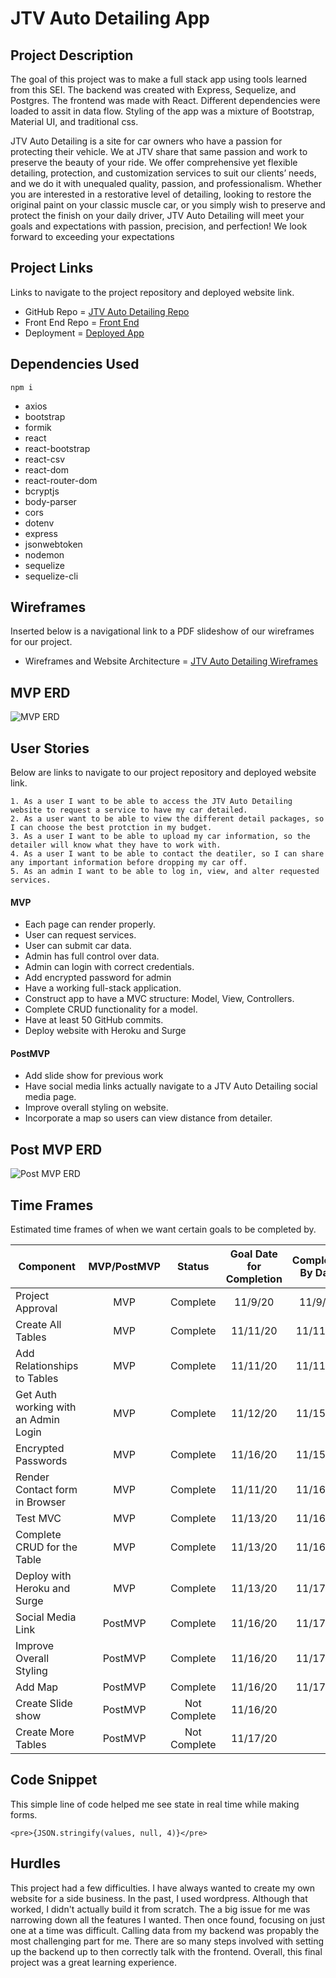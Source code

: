 # JTV Auto Detailing App

## Project Description

The goal of this project was to make a full stack app using tools learned from this SEI. The backend was created with Express, Sequelize, and Postgres. The frontend was made with React. Different dependencies were loaded to assit in data flow. Styling of the app was a mixture of Bootstrap, Material UI, and traditional css.

JTV Auto Detailing is a site for car owners who have a passion for protecting their vehicle. We at JTV share that same passion and work to preserve the beauty of your ride. We offer comprehensive yet flexible detailing, protection, and customization services to suit our clients’ needs, and we do it with unequaled quality, passion, and professionalism. Whether you are interested in a restorative level of detailing, looking to restore the original paint on your classic muscle car, or you simply wish to preserve and protect the finish on your daily driver, JTV Auto Detailing will meet your goals and expectations with passion, precision, and perfection! We look forward to exceeding your expectations

## Project Links

Links to navigate to the project repository and deployed website link. 

- GitHub Repo = [JTV Auto Detailing Repo](https://github.com/Jonny2424/JTVAutoDetailing)
- Front End Repo = [Front End](https://github.com/Jonny2424/JTV-Frontend)
- Deployment = [Deployed App](http://jtv-auto-detail.surge.sh/) 

## Dependencies Used
```
npm i
```
- axios
- bootstrap
- formik
- react
- react-bootstrap
- react-csv
- react-dom
- react-router-dom
- bcryptjs
- body-parser
- cors
- dotenv
- express
- jsonwebtoken
- nodemon
- sequelize
- sequelize-cli

## Wireframes

Inserted below is a navigational link to a PDF slideshow of our wireframes for our project.

- Wireframes and Website Architecture = [JTV Auto Detailing Wireframes](https://docs.google.com/presentation/d/1hKDQry8jhGIIsAzt4RU7GAvs33cfLsOFxE6a6iSOaH0/edit?usp=sharing)

## MVP ERD

![MVP ERD](https://i.imgur.com/DEFSYi3.png)

## User Stories

Below are links to navigate to our project repository and deployed website link. 

	1. As a user I want to be able to access the JTV Auto Detailing website to request a service to have my car detailed.
	2. As a user want to be able to view the different detail packages, so I can choose the best protction in my budget.
	3. As a user I want to be able to upload my car information, so the detailer will know what they have to work with.
	4. As a user I want to be able to contact the deatiler, so I can share any important information before dropping my car off.
  	5. As an admin I want to be able to log in, view, and alter requested services.

#### MVP
- Each page can render properly.
- User can request services. 
- User can submit car data.
- Admin has full control over data.
- Admin can login with correct credentials.
- Add encrypted password for admin
- Have a working full-stack application.
- Construct app to have a MVC structure: Model, View, Controllers.
- Complete CRUD functionality for a model. 
- Have at least 50 GitHub commits.
- Deploy website with Heroku and Surge


#### PostMVP 
- Add slide show for previous work
- Have social media links actually navigate to a JTV Auto Detailing social media page.
- Improve overall styling on website. 
- Incorporate a map so users can view distance from detailer.

## Post MVP ERD
![Post MVP ERD](https://i.imgur.com/aTd8hUC.png)


## Time Frames

Estimated time frames of when we want certain goals to be completed by. 

| Component | MVP/PostMVP | Status | Goal Date for Completion | Completed By Date |
| --- | :---: | :---: | :---: | :---: |
| Project Approval | MVP | Complete | 11/9/20 | 11/9/20 |
| Create All Tables | MVP | Complete | 11/11/20 | 11/11/20 |
| Add Relationships to Tables | MVP | Complete | 11/11/20 | 11/11/20 |
| Get Auth working with an Admin Login | MVP | Complete | 11/12/20 | 11/15/20 |
| Encrypted Passwords | MVP | Complete | 11/16/20 | 11/15/20 |
| Render Contact form in Browser | MVP | Complete | 11/11/20 | 11/16/20 |
| Test MVC  | MVP | Complete | 11/13/20 | 11/16/20 |
| Complete CRUD for the Table | MVP | Complete | 11/13/20 | 11/16/20 |
| Deploy with Heroku and Surge  | MVP | Complete | 11/13/20 | 11/17/20 |
| Social Media Link | PostMVP | Complete | 11/16/20 | 11/17/20 |
| Improve Overall Styling | PostMVP | Complete | 11/16/20 | 11/17/20 |
| Add Map | PostMVP | Complete | 11/16/20| 11/17/20 |
| Create Slide show | PostMVP | Not Complete | 11/16/20 |  |
| Create More Tables | PostMVP | Not Complete | 11/17/20 |  |


## Code Snippet  

This simple line of code helped me see state in real time while making forms.

```
<pre>{JSON.stringify(values, null, 4)}</pre>

```

## Hurdles
This project had a few difficulties. I have always wanted to create my own website for a side business. In the past, I used wordpress. Although that worked, I didn't actually build it from scratch. The a big issue for me was narrowing down all the features I wanted. Then once found, focusing on just one at a time was difficult. Calling data from my backend was propably the most challenging part for me. There are so many steps involved with setting up the backend up to then correctly talk with the frontend. Overall, this final project was a great learning experience.





